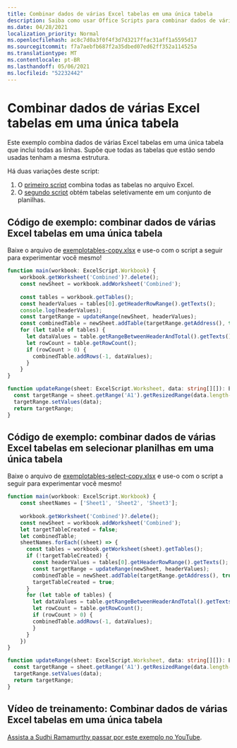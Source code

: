 ```yaml
---
title: Combinar dados de várias Excel tabelas em uma única tabela
description: Saiba como usar Office Scripts para combinar dados de várias Excel tabelas em uma única tabela.
ms.date: 04/28/2021
localization_priority: Normal
ms.openlocfilehash: ac8c7d0a3f0f4f3d7d3217ffac31aff1a5595d17
ms.sourcegitcommit: f7a7aebfb687f2a35dbed07ed62ff352a114525a
ms.translationtype: MT
ms.contentlocale: pt-BR
ms.lasthandoff: 05/06/2021
ms.locfileid: "52232442"
---
```

# <a name="combine-data-from-multiple-excel-tables-into-a-single-table"></a>Combinar dados de várias Excel tabelas em uma única tabela

Este exemplo combina dados de várias Excel tabelas em uma única tabela que inclui todas as linhas. Supõe que todas as tabelas que estão sendo usadas tenham a mesma estrutura.

Há duas variações deste script:

1. O [primeiro script](#sample-code-combine-data-from-multiple-excel-tables-into-a-single-table) combina todas as tabelas no arquivo Excel.
1. O [segundo script](#sample-code-combine-data-from-multiple-excel-tables-in-select-worksheets-into-a-single-table) obtém tabelas seletivamente em um conjunto de planilhas.

## <a name="sample-code-combine-data-from-multiple-excel-tables-into-a-single-table"></a>Código de exemplo: combinar dados de várias Excel tabelas em uma única tabela

Baixe o arquivo de <a href="tables-copy.xlsx"> exemplotables-copy.xlsx</a> e use-o com o script a seguir para experimentar você mesmo!

```TypeScript
function main(workbook: ExcelScript.Workbook) {
    workbook.getWorksheet('Combined')?.delete();
    const newSheet = workbook.addWorksheet('Combined');
    
    const tables = workbook.getTables();    
    const headerValues = tables[0].getHeaderRowRange().getTexts();
    console.log(headerValues);
    const targetRange = updateRange(newSheet, headerValues);
    const combinedTable = newSheet.addTable(targetRange.getAddress(), true);
    for (let table of tables) {      
      let dataValues = table.getRangeBetweenHeaderAndTotal().getTexts();
      let rowCount = table.getRowCount();
      if (rowCount > 0) {
        combinedTable.addRows(-1, dataValues);
      }
    }
}

function updateRange(sheet: ExcelScript.Worksheet, data: string[][]): ExcelScript.Range {
  const targetRange = sheet.getRange('A1').getResizedRange(data.length-1, data[0].length-1);
  targetRange.setValues(data);
  return targetRange;
}
```

## <a name="sample-code-combine-data-from-multiple-excel-tables-in-select-worksheets-into-a-single-table"></a>Código de exemplo: combinar dados de várias Excel tabelas em selecionar planilhas em uma única tabela

Baixe o arquivo de <a href="tables-select-copy.xlsx"> exemplotables-select-copy.xlsx</a> e use-o com o script a seguir para experimentar você mesmo!

```TypeScript
function main(workbook: ExcelScript.Workbook) {
    const sheetNames = ['Sheet1', 'Sheet2', 'Sheet3'];
    
    workbook.getWorksheet('Combined')?.delete();
    const newSheet = workbook.addWorksheet('Combined');
    let targetTableCreated = false;
    let combinedTable;
    sheetNames.forEach((sheet) => {
      const tables = workbook.getWorksheet(sheet).getTables();
      if (!targetTableCreated) {
        const headerValues = tables[0].getHeaderRowRange().getTexts();
        const targetRange = updateRange(newSheet, headerValues);
        combinedTable = newSheet.addTable(targetRange.getAddress(), true);
        targetTableCreated = true;
      }      
      for (let table of tables) {
        let dataValues = table.getRangeBetweenHeaderAndTotal().getTexts();
        let rowCount = table.getRowCount();
        if (rowCount > 0) {
        combinedTable.addRows(-1, dataValues);
        }
      }
    })
}

function updateRange(sheet: ExcelScript.Worksheet, data: string[][]): ExcelScript.Range {
  const targetRange = sheet.getRange('A1').getResizedRange(data.length-1, data[0].length-1);
  targetRange.setValues(data);
  return targetRange;
}
```

## <a name="training-video-combine-data-from-multiple-excel-tables-into-a-single-table"></a>Vídeo de treinamento: Combinar dados de várias Excel tabelas em uma única tabela

[Assista a Sudhi Ramamurthy passar por este exemplo no YouTube](https://youtu.be/di-8JukK3Lc).
